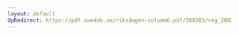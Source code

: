 ```yaml
---
layout: default
UpRedirect: https://pdf.swedeb.se/riksdagen-volumeG-pdf/200203/reg_200203/reg_200203_0030.pdf
---
```

